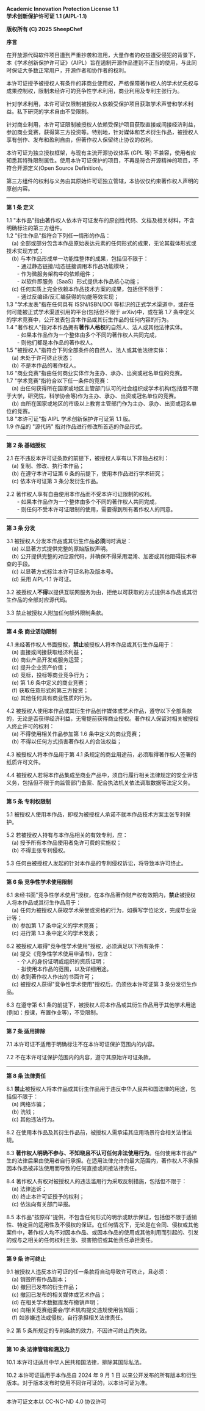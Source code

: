**Academic Innovation Protection License 1.1**  
**学术创新保护许可证 1.1 (AIPL-1.1)**

**版权所有 (C) 2025 SheepChef**

**序言**

在开放源代码软件项目遭到严重抄袭和滥用，大量作者的权益遭受侵犯的背景下，本《学术创新保护许可证》（AIPL）旨在遏制开源作品遭到不正当的使用，与此同时保证大多数正常用户，开源作者和协作者的权利。

本许可证授予被授权人有条件的非商业使用权，严格保障著作权人的学术优先权与成果控制权，限制未经许可的竞争性学术利用，商业利用及专利主张行为。

针对学术利用，本许可证仅限制被授权人依赖受保护项目获取学术声誉和学术利益。私下研究的学术自由不受限制。

针对商业利用，本许可证限制被授权人依赖受保护项目获取直接或间接经济利益，参加商业竞赛，获得第三方投资等。特别地，针对媒体和艺术衍生作品，被授权人享有创作、发布和盈利自由，但著作权人保留终止协议的权利。

本许可证为独立授权框架，与现有主流开源协议体系 (GPL 等) 不兼容，使用者应知悉其特殊限制属性。使用本许可证保护的项目，不再是符合开源精神的项目，不符合开源定义(Open Source Definition)。

第三方组件的权利与义务由其原始许可证独立管辖，本协议仅约束著作权人声明的原创内容。

---

**第 1 条 定义**

1.1 "本作品"指由著作权人依本许可证发布的原创性代码、文档及相关材料，不含明确标注的第三方组件。  
1.2 "衍生作品"指符合下列任一情形的作品：  
 (a) 全部或部分包含本作品原始表达元素的任何形式的成果，无论其载体形式或技术实现方式；  
 (b) 与本作品形成单一功能性整体的成果，包括但不限于：  
  - 通过静态链接/动态链接调用本作品功能模块；  
  - 作为微服务架构中的依赖组件；  
  - 以软件即服务（SaaS）形式提供本作品核心功能；  
 (c) 任何实质上完全依赖本作品技术方案的成果，包括但不限于：  
  - 通过反编译/反汇编获得的功能等效实现；  
1.3 "学术发表"指在任何具有 ISSN/ISBN/DOI 等标识的正式学术渠道中，或在任何可能被正式学术渠道引用的平台(包括但不限于 arXiv)中，或在第 1.7 条中定义的学术竞赛中，公开发表包含本作品或其衍生作品的任何内容的行为。  
1.4 "著作权人"指对本作品拥有**著作人格权**的自然人、法人或其他法律实体。  
  - 如果本作品作为一个整体由多个不同的著作权人共同完成，  
  - 则他们都是本作品的著作权人。  
1.5 "被授权人"指符合下列全部条件的自然人、法人或其他法律实体：  
 (a) 未处于许可终止状态；  
 (b) 不是本作品的著作权人。  
1.6 "商业竞赛"指由任何商业实体作为主办、承办、出资或冠名单位的竞赛。  
1.7 "学术竞赛"指符合以下任一条件的竞赛：  
 (a) 由任何获得所在国家或地区主管部门认可的社会组织或学术机构(包括但不限于大学，研究院，科学协会等)作为主办、承办、出资或冠名单位的竞赛。  
 (b) 由所在国家或地区的市级以上教育主管部门作为主办、承办、出资或冠名单位的竞赛。  
1.8 "本许可证"指 AIPL 学术创新保护许可证第 1.1 版。  
1.9 作品的 "源代码" 指对作品进行修改所首选的作品形式。

---

**第 2 条 基础授权**

2.1 在不违反本许可证条款的前提下，被授权人享有以下非独占权利：  
 (a) 复制、修改、执行本作品；  
 (b) 在遵守本许可证第 6 条的前提下，使用本作品进行学术研究；  
 (c) 依本许可证第 3 条分发衍生作品。

2.2 著作权人享有自由使用本作品而不受本许可证限制的权利。  
  - 如果本作品作为一个整体由多个不同的著作权人共同完成，  
  - 则任何不受本许可证限制的使用，需要得到所有著作权人的同意。

---

**第 3 条 分发**

3.1 被授权人分发本作品或其衍生作品**必须**同时满足：  
 (a) 以显著方式提供完整的原始版权声明。  
 (b) 公开提供完整的对应源代码，并确保不得采用混淆、加密或其他阻碍技术审查的手段。  
 (c) 以显著方式标注本许可证名称及版本号。  
 (d) 采用 AIPL-1.1 许可证。

3.2 被授权人**不得**以提供互联网服务为由，拒绝以可获取的方式提供本作品或其衍生作品的全部对应源代码。

3.3 禁止被授权人附加任何额外限制条款。

---

**第 4 条 商业活动限制**

4.1 未经著作权人书面授权，**禁止**被授权人将本作品或其衍生作品用于：  
 (a) 直接或间接获取经济利益；  
 (b) 商业产品开发或服务运营；  
 (c) 提升企业资产价值；  
 (d) 竞标，投标等商业竞争行为；  
 (e) 第 1.6 条中定义的商业竞赛；  
 (f) 获取任意形式的第三方投资；  
 (g) 其他任何具有商业性质的行为。

4.2 被授权人使用本作品或其衍生作品创作媒体或艺术作品，遵守以下全部条款的，无论是否获得经济利益，无需提前获得商业授权。著作权人保留对相关被授权人终止许可的权利：  
 (a) 不得使用相关作品参加第 1.6 条中定义的商业竞赛；  
 (b) 不得以任何方式损害著作权人的合法权益；

4.3 被授权人将本作品用于第 4.1 条规定的商业用途前，必须取得著作权人签署的纸质许可文件。

4.4 被授权人若将本作品集成至商业产品中，须自行履行相关法律规定的安全评估义务，包括但不限于向监管部门备案、配合执法机关依法调取数据等法定义务。

---

**第 5 条 专利权限制**

5.1 被授权人使用本作品，即视为被授权人承诺不就本作品技术方案主张专利保护。

5.2 若被授权人持有与本作品相关的有效专利，应：  
 (a) 授予所有本作品使用者免许可费的实施权；  
 (b) 不得主张专利侵权。

5.3 任何由被授权人发起的针对本作品的专利侵权诉讼，将导致本许可终止。

---

**第 6 条 竞争性学术使用限制**

6.1 未经书面"竞争性学术使用"授权，在本作品著作财产权有效期内，**禁止**被授权人将本作品或其衍生作品用于：  
 (a) 任何为被授权人获取学术荣誉或资格的行为，如撰写学位论文，完成毕业设计等；  
 (b) 参加第 1.7 条中定义的学术竞赛；  
 (c) 进行第 1.3 条中定义的学术发表；

6.2 被授权人取得"竞争性学术使用"授权，必须满足以下所有条件：  
 (a) 提交《竞争性学术使用申请书》，包含：  
  - 个人的身份证明或组织的资质证明；  
  - 拟使用本作品的范围，以及详细用途。  
 (b) 收到著作权人作出的书面许可；  
 (c) 被授权人获得"竞争性学术使用"授权后，仍须依本许可证第 3 条分发衍生作品。

6.3 在遵守第 6.1 条的前提下，被授权人将本作品或其衍生作品用于其他学术用途 (例如：授课，布置作业等)，不受限制。

---

**第 7 条 适用排除**

7.1 本许可证不适用于明确标注不在本许可证保护范围内的内容。

7.2 不在本许可证保护范围内的内容，遵守其原始许可证条款。

---

**第 8 条 法律责任**

8.1 **禁止**被授权人将本作品或其衍生作品用于违反中华人民共和国法律的用途，包括但不限于：  
 (a) 网络诈骗；  
 (b) 洗钱；  
 (c) 其他违法行为。

8.2 在使用本作品及其衍生作品前，被授权人需承诺其应用场景符合相关法律法规。

8.3 **著作权人明确不参与、不知晓且不认可任何非法使用行为**。任何使用本作品产生的法律后果由使用者自行承担。在适用法律允许的最大范围内，著作权人不承担因本作品被非法使用而导致的任何直接或间接法律责任。

8.4 著作权人有权对被授权人的违法滥用行为采取反制措施，包括但不限于：  
 (a) 法律追诉；  
 (b) 终止本许可证授予的权利；  
 (c) 依法向有关部门举报。

8.5 本作品"按原样"提供，不包含任何形式的明示或默示保证，包括但不限于适销性、特定目的适用性及不侵权的保证。在任何情况下，无论是在合同、侵权或其他案件中，著作权人均不对因本作品、或因本作品的使用或其他利用而引起的、引发的或与之相关的任何权利主张、损害赔偿或其他责任承担责任。

---

**第 9 条 许可终止**

9.1 被授权人违反本许可证的任一条款将自动导致许可终止，且必须：  
 (a) 销毁所有作品副本；  
 (b) 撤回已发布的衍生作品；  
 (c) 撤回已发布的相关媒体或艺术作品；  
 (d) 在相关学术数据库发布撤销声明；  
 (e) 向相关竞赛组委会/学术机构提交违规使用告知函；  
 (f) 如涉嫌违法或侵权，自行承担相关法律责任。

9.2 第 5 条所规定的专利条款的效力，不因许可终止而失效。

---

**第 10 条 法律管辖和溯及力**

10.1 本许可证适用中华人民共和国法律，排除其国际私法。

10.2 本许可证适用于本作品自 2024 年 9 月 1 日 以来公开发布的所有版本和衍生版本。对于版本发布时使用不同许可证的，以本许可证为准。

---

本许可证文本以 CC-NC-ND 4.0 协议许可
